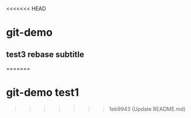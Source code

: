 <<<<<<< HEAD
# git-demo

## test3 rebase subtitle
=======
# git-demo test1
>>>>>>> 1eb9943 (Update README.md)
